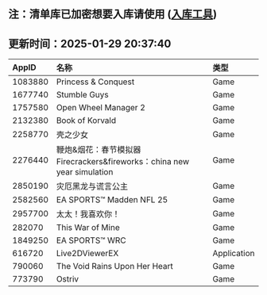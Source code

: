 ## 注：清单库已加密想要入库请使用 ([入库工具](https://github.com/BlankTMing/ManifestAutoUpdate/releases))

## 更新时间：2025-01-29 20:37:40
| AppID | 名称 | 类型  |
| :-------------------- | :----------------------------- | :----------- |
| 1083880 | Princess & Conquest| Game |
| 1677740 | Stumble Guys| Game |
| 1757580 | Open Wheel Manager 2| Game |
| 2132380 | Book of Korvald| Game |
| 2258770 | 壳之少女| Game |
| 2276440 | 鞭炮&烟花：春节模拟器Firecrackers&fireworks：china new year simulation| Game |
| 2850190 | 灾厄黑龙与谎言公主| Game |
| 2582560 | EA SPORTS™ Madden NFL 25| Game |
| 2957700 | 太太！我喜欢你！| Game |
| 282070 | This War of Mine| Game |
| 1849250 | EA SPORTS™ WRC| Game |
| 616720 | Live2DViewerEX| Application |
| 790060 | The Void Rains Upon Her Heart| Game |
| 773790 | Ostriv| Game |
